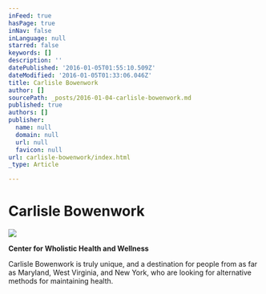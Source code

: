 ```yaml
---
inFeed: true
hasPage: true
inNav: false
inLanguage: null
starred: false
keywords: []
description: ''
datePublished: '2016-01-05T01:55:10.509Z'
dateModified: '2016-01-05T01:33:06.046Z'
title: Carlisle Bowenwork
author: []
sourcePath: _posts/2016-01-04-carlisle-bowenwork.md
published: true
authors: []
publisher:
  name: null
  domain: null
  url: null
  favicon: null
url: carlisle-bowenwork/index.html
_type: Article

---
```

# Carlisle Bowenwork
![](https://the-grid-user-content.s3-us-west-2.amazonaws.com/39d25399-86a5-449a-9e8a-221dc5b54d23.jpg)

**Center for Wholistic Health and Wellness**

Carlisle Bowenwork is truly unique, and a destination for people from as far as Maryland, West Virginia, and New York, who are looking for alternative methods for maintaining health.